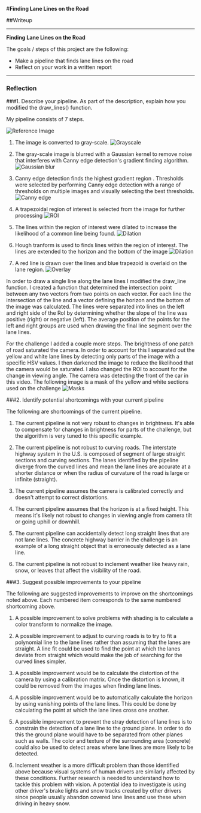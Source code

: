 #**Finding Lane Lines on the Road** 

##Writeup 

---

**Finding Lane Lines on the Road**

The goals / steps of this project are the following:
* Make a pipeline that finds lane lines on the road
* Reflect on your work in a written report


[//]: # (Image References)

[image0]: ./results/image.jpg "Ref Image"
[image1]: ./results/gray.jpg "Grayscale"
[image2]: ./results/blur.jpg "Gaussian Blur"
[image3]: ./results/canny.jpg "Canny Edge Detection"
[image4]: ./results/roi.jpg "Region of Interest"
[image5]: ./results/dilate.jpg "Dilation"
[image6]: ./results/hough.jpg "Hough"
[image7]: ./results/overlaid.jpg "Overlaid"
[image8]: ./masks/two_masks.jpg "Masks"

---

### Reflection

###1. Describe your pipeline. As part of the description, explain how you modified the draw_lines() function.

My pipeline consists of 7 steps. 

![Reference Image][image0]

1. The image is converted to gray-scale. ![Grayscale][image1]

2. The gray-scale image is blurred with a Gaussian kernel to remove noise that interferes with Canny edge detection's gradient finding algorithm. ![Gaussian blur][image2]

3. Canny edge detection finds the highest gradient region . Thresholds were selected by performing Canny edge detection with a range of thresholds on multiple images and visually selecting the best thresholds. ![Canny edge][image3]

4. A trapezoidal region of interest is selected from the image for further processing ![ROI][image4]

5. The lines within the region of interest were dilated to increase the likelihood of a common line being found. ![Dilation][image5]

6. Hough tranform is used to finds lines within the region of interest. The lines are extended to the horizon and the bottom of the image ![Dilation][image6]

7. A red line is drawn over the lines and blue trapezoid is overlaid on the lane region. ![Overlay][image7]

In order to draw a single line along the lane lines I modified the draw_line function. I created a function that determined the intersection point between any two vectors from two points on each vector. For each line the intersection of the line and a vector defining the horizon and the bottom of the image was calculated. The lines were separated into lines on the left and right side of the RoI by determining whether the slope of the line was positive (right) or negative (left). The average position of the points for the left and right groups are used when drawing the final line segment over the lane lines.

For the challenge I added a couple more steps. The brightness of one patch of road saturated the camera. In order to account for this I separated out the yellow and white lane lines by detecting only parts of the image with a specific HSV values. I then darkened the image to reduce the likelihood that the camera would be saturated. I also changed the ROI to account for the change in viewing angle. The camera was detecting the front of the car in this video. The following image is a mask of the yellow and white sections used on the challenge ![Masks][image8]


###2. Identify potential shortcomings with your current pipeline

The following are shortcomings of the current pipeline.

1. The current pipeline is not very robust to changes in brightness. It's able to compensate for changes in brightness for parts of the challenge, but the algorithm is very tuned to this specific example.

2. The current pipeline is not robust to curving roads. The interstate highway system in the U.S. is composed of segment of large straight sections and curving sections. The lanes identified by the pipeline diverge from the curved lines and mean the lane lines are accurate at a shorter distance or when the radius of curvature of the road is large or infinite (straight).

3. The current pipeline assumes the camera is calibrated correctly and doesn't attempt to correct distortions.

4. The current pipeline assumes that the horizon is at a fixed height. This means it's likely not robust to changes in viewing angle from camera tilt or going uphill or downhill.

5. The current pipeline can accidentally detect long straight lines that are not lane lines. The concrete highway barrier in the challenge is an example of a long straight object that is erroneously detected as a lane line.

6. The current pipeline is not robust to inclement weather like heavy rain, snow, or leaves that affect the visibility of the road.

###3. Suggest possible improvements to your pipeline

The following are suggested improvements to  improve on the shortcomings noted above. Each numbered item corresponds to the same numbered shortcoming above.
1. A possible improvement to solve problems with shading is to calculate a color transform to normalize the image.

2. A possible improvement to adjust to curving roads is to try to fit a polynomial line to the lane lines rather than assuming that the lanes are straight. A line fit could be used to find the point at which the lanes deviate from straight which would make the job of searching for the curved lines simpler.

3. A possible improvement would be to calculate the distortion of the camera by using a calibration matrix. Once the distortion is known, it could be removed from the images when finding lane lines.

4. A possible improvement would be to automatically calculate the horizon by using vanishing points of the lane lines. This could be done by calculating the point at which the lane lines cross one another.

5. A possible improvement to prevent the stray detection of lane lines is to constrain the detection of a lane line to the ground plane. In order to do this the ground plane would have to be separated from other planes such as walls. The color and texture of the surrounding area (concrete) could also be used to detect areas where lane lines are more likely to be detected.

6. Inclement weather is a more difficult problem than those identified above because visual systems of human drivers are similarly affected by these conditions. Further research is needed to understand how to tackle this problem with vision. A potential idea to investigate is using other driver's brake lights and snow tracks created by other drivers since people usually abandon covered lane lines and use these when driving in heavy snow. 
